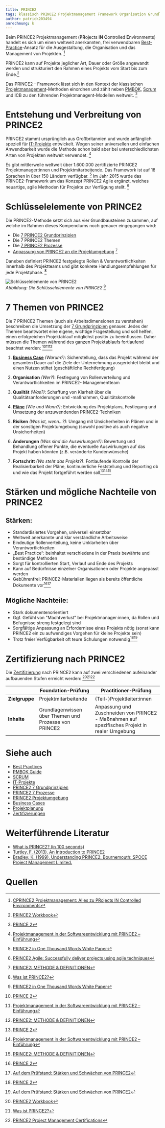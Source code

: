 ```yaml
---
title: PRINCE2
tags: klassisch PRINCE2 Projektmanagement Framework Organisation Grundlagen Themen
author: patrick203494
anrechnung: k
---
```


Beim PRINCE2 Projektmanagement (**PR**ojects **IN** **C**ontrolled **E**nvironments) handelt es sich um einen weltweit anerkannten, frei verwendbaren [Best-Practice](Best_Practices.md)-Ansatz für die Ausgestaltung, die Organisation und das Management von Projekten. [^1]

PRINCE2 kann auf Projekte jeglicher Art, Dauer oder Größe angewandt werden und strukturiert den Rahmen eines Projekts vom Start bis zum Ende.[^2]

Das PRINCE2 - Framework lässt sich in den Kontext der klassischen [Projektmanagement](Projektmanagement.md)-Methoden einordnen und zählt neben [PMBOK](PMBOK_Guide.md), [Scrum](SCRUM.md) und ICB zu den führenden Projektmanagent-Modellen weltweit. [^3] 

# Entstehung und Verbreitung von PRINCE2

PRINCE2 stammt ursprünglich aus Großbritannien und wurde anfänglich speziell für [IT-Projekte](IT-Projekte.md) entwickelt. Wegen seiner universellen und einfachen Anwendbarkeit wurde die Methode schon bald aber bei unterschiedlichsten Arten von Projekten weltweit verwendet. [^4]

Es gibt mittlerweile weltweit über 1.600.000 zertifizierte PRINCE2 Projektmanager:innen und Projektmitarbeitende. Das Framework ist auf 18 Sprachen in über 150 Ländern verfügbar. [^5]
Im Jahr 2015 wurde das PRINCE2-Framework um das Konzept PRINCE2 Agile ergänzt, welches neuartige, agile Methoden für Projekte zur Verfügung stellt. [^6]

# Schlüsselelemente von PRINCE2

Die PRINCE2-Methode setzt sich aus vier Grundbausteinen zusammen, auf welche im Rahmen dieses Kompendiums noch genauer eingegangen wird:

*	Die [7 PRINCE2 Grundprinzipien](PRINCE2_7_Grundprinzipien.md)
*	Die 7 PRINCE2 Themen
*	Die [7 PRINCE2 Prozesse](PRINCE2_7_Prozesse.md)
*	[Anpassung von PRINCE2 an die Projektumgebung](PRINCE2_Projektumgebung.md) [^7]

Daneben definiert PRINCE2 festgelegte Rollen & Verantwortlichkeiten innerhalb des Projektteams und gibt konkrete Handlungsempfehlungen für jede Projektphase. [^8]



![Schlüsselelemente von PRINCE2](PRINCE2/Transparenttest3.png)                                      
*Abbildung: Die Schlüsselelemente von PRINCE2*  [^5]

# 7 Themen von PRINCE2

Die 7 PRINCE2 Themen (auch als Arbeitsdimensionen zu verstehen) beschreiben die Umsetzung der [7 Grundprinzipien](PRINCE2_7_Grundprinzipien.md) genauer. 
Jedes der Themen beantwortet eine eigene, wichtige Fragestellung und soll helfen, einen erfolgreichen Projektablauf möglichst positiv zu beeinflussen. Daher müssen die Themen während des ganzen Projektablaufs fortlaufend beachtet werden: [^3][^4][^7]

1. [**Business Case**](Business_Cases.md) *(Warum?)*:
Sicherstellung, dass das Projekt während der gesamten Dauer auf die Ziele der Unternehmung ausgerichtet bleibt und einen Nutzen stiftet (geschäftliche  Rechtfertigung)


2. **Organisation** *(Wer?)*:
Festlegung von Rollenverteilung und Verantwortlichkeiten im PRINCE2- Managementteam


3. **Qualität** *(Was?)*:
Schaffung von Klarheit über die Qualitätsanforderungen und -maßnahmen, Qualitätskontrolle


4. [**Pläne**](Projektplanung.md) *(Wie und Wann?)*:
Entwicklung des Projektplans, Festlegung und Umsetzung der anzuwendenden PRINCE2-Techniken


5. **Risiken** *(Was ist, wenn...?)*:
Umgang mit Unsicherheiten in Plänen und in der sonstigen Projektumgebung (sowohl positive als auch negative Unsicherheiten)


6. **Änderungen** *(Was sind die Auswirkungen?)*:
Bewertung und Behandlung offener Punkte, die eventuelle Auswirkungen auf das Projekt haben könnten (z.B. veränderte Kundenwünsche)


7. **Fortschritt** *(Wo steht das Projekt?)*:
Fortlaufende Kontrolle der Realisierbarkeit der Pläne, kontinuierliche Feststellung und Reporting ob und wie das Projekt fortgeführt werden soll[^3][^4][^7]


# Stärken und mögliche Nachteile von PRINCE2

## Stärken:

*	Standardisiertes Vorgehen, universell einsetzbar
*	Weltweit anerkannte und klar verständliche Arbeitsweise
*	Eindeutige Rollenverteilung, keine Unklarheiten über Verantwortlichkeiten
* „Best Practice“: beinhaltet verschiedene in der Praxis bewährte und beständige Methoden
*	Sorgt für kontrollierten Start, Verlauf und Ende des Projekts
*	Kann auf Bedürfnisse einzelner Organisationen oder Projekte angepasst werden
*	Gebührenfrei: PRINCE2-Materialien liegen als bereits öffentliche Dokumente vor[^3][^9]

## Mögliche Nachteile:

*	Stark dokumentenorientiert
*	Ggf. Gefühl von "Machtverlust" bei Projektmanager:innen, da Rollen und Befugnisse streng festgelegt sind
*	Sorgfältige Anpassung an Erfordernisse eines Projekts nötig (sonst kann PRINCE2 ein zu aufwendiges Vorgehen für kleine Projekte sein)
*	Trotz freier Verfügbarkeit oft teure Schulungen notwendig[^3][^9]

# Zertifizierung nach PRINCE2

Die [Zertifizierung](Zertifizierungen.md) nach PRINCE2 kann auf zwei verschiedenen aufeinander aufbauenden Stufen erreicht werden: [^2][^8][^10]

|  | **Foundation-Prüfung** | **Practitioner-Prüfung**|
| ------------- | ------------- | ------------ |
| **Zielgruppe**  | Projektmitarbeitende  | (Teil-)Projektleiter:innen |
| **Inhalte**  | Grundlagenwissen über Themen und Prozesse von PRINCE2  | Anpassung und Zuschneiden von PRINCE2 - Maßnahmen auf spezifisches Projekt in realer Umgebung|

# Siehe auch

* [Best Practices](Best_Practices.md)
* [PMBOK Guide](PMBOK_Guide.md)
* [SCRUM](SCRUM.md)
* [IT-Projekte](IT-Projekte.md)
* [PRINCE2 7 Grundprinzipien](PRINCE2_7_Grundprinzipien.md)
* [PRINCE2 7 Prozesse](PRINCE2_7_Prozesse.md)
* [PRINCE2 Projektumgebung](PRINCE2_Projektumgebung.md)
* [Business Cases](Business_Cases.md)
* [Projektplanung](Projektplanung.md)
* [Zertifizierungen](Zertifizierungen.md) 

# Weiterführende Literatur

* [What is PRINCE2? (in 100 seconds)](https://www.youtube.com/watch?v=61RnrsWQE7A)
* [Turtley, F. (2013). An Introduction to PRINCE2](https://sisi.num.edu.mn/filesnum/Introduction-To-PRINCE2-MP0057.pdf)
* [Bradley, K. (1999). Understanding PRINCE2. Bournemouth: SPOCE Project Management Limited.](http://www.wlvc.nl/UserFiles/File/Understanding%20Prince%202.pdf)


# Quellen

[^1]: [CPRINCE2 Projektmanagement: Alles zu PRojects IN Controlled Environments](https://www.capterra.com.de/blog/2016/prince2-projektmanagement)
[^2]: [PRINCE2 Workbook](https://servicecontrolling.org/wp-content/uploads/2017/03/PRINCE2-Workbook.pdf)
[^3]: [PRINCE 2](http://www.hundr.eu/index-Dateien/Page513.htm)
[^4]: [Projektmanagement in der Softwareentwicklung mit PRINCE2 – Einführung](https://bytesforbusiness.com/projektmanagement-in-der-softwareentwicklung-mit-prince2-einfuhrung/)
[^5]: [PRINCE2 in One Thousand Words White Paper](https://www.axelos.com/resource-hub/white-paper/prince2-in-one-thousand-words-white-paper)
[^6]: [PRINCE2 Agile: Successfully deliver projects using agile techniques](https://www.axelos.com/certifications/propath/prince2-agile-project-management)
[^7]: [PRINCE2: METHODE & DEFINITIONEN](https://www.maxpert.de/de/profil/schulungsspektrum/prince2-methode-definitionen/506)
[^8]: [Was ist PRINCE2?](https://www.qrpinternational.ch/blog/glossar/prince2-was-ist-prince2-grundprinzipien-prozesse-themen/)
[^9]: [Auf dem Prüfstand: Stärken und Schwächen von PRINCE2](https://www.qrp.de/auf-dem-pruefstand-staerken-und-schwaechen-von-prince2)
[^10]: [PRINCE2 Project Management Certifications](https://www.axelos.com/certifications/propath/prince2-project-management)








